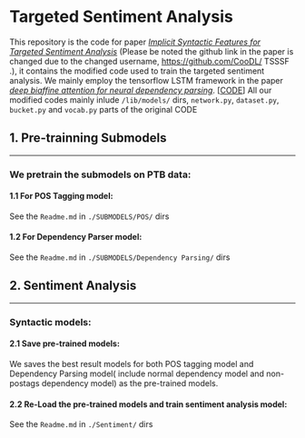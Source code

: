# Targeted Sentiment Analysis
 
This repository is the code for paper [*Implicit Syntactic Features for Targeted Sentiment Analysis*](http://www.aclweb.org/anthology/I17-1052) (Please be noted the github link in the paper is changed due to the changed username, https://github.com/CooDL/
TSSSF .), it contains the modified code used to train the targeted sentiment analysis. We mainly employ the tensorflow LSTM framework in the paper [*deep biaffine attention for neural dependency parsing*](https://arxiv.org/abs/1611.01734). [[CODE](https://github.com/tdozat/Parser)] All our modified codes mainly inlude `/lib/models/` dirs, `network.py`, `dataset.py`, `bucket.py` and `vocab.py`  parts of the original CODE

## 1. Pre-trainning Submodels

----------------

### We pretrain the submodels on PTB data:

#### 1.1 For POS Tagging model:

See the `Readme.md` in `./SUBMODELS/POS/` dirs

#### 1.2 For Dependency Parser model:

See the `Readme.md` in `./SUBMODELS/Dependency Parsing/` dirs



## 2. Sentiment Analysis

------------------------

### Syntactic models:

#### 2.1 Save pre-trained models:

We saves the best result models for both POS tagging model and Dependency Parsing model( include normal dependency model and non-postags dependency model) as the pre-trained models.

#### 2.2  Re-Load the pre-trained models and train sentiment analysis model: 

See the `Readme.md` in `./Sentiment/` dirs


